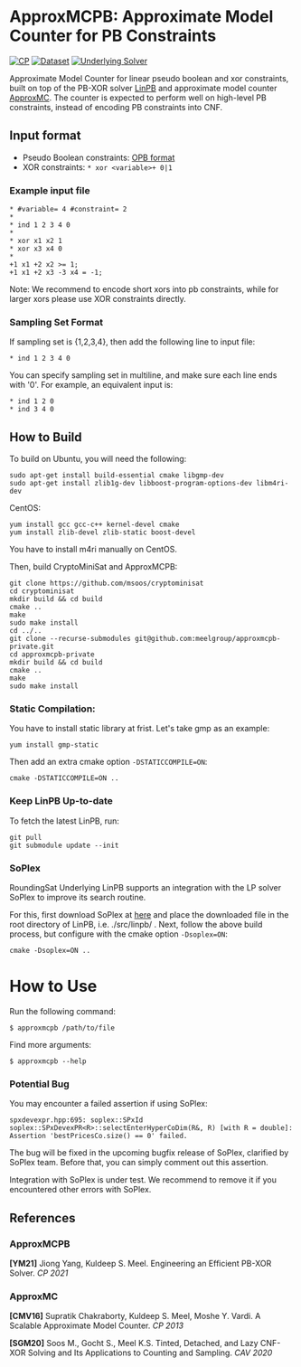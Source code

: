 # ApproxMCPB: Approximate Model Counter for PB Constraints

[![CP](https://img.shields.io/badge/CP-2021-blue.svg)](https://drops.dagstuhl.de/opus/volltexte/2021/15349/)
[![Dataset](https://img.shields.io/badge/paper-Dataset-yellow.svg)](https://doi.org/10.5281/zenodo.5526835)
[![Underlying Solver](https://img.shields.io/badge/solver-LinPB-red.svg)](https://github.com/meelgroup/linpb)

Approximate Model Counter for linear pseudo boolean and xor constraints, built on top of the PB-XOR solver [LinPB](https://github.com/meelgroup/linpb) and approximate model counter [ApproxMC](https://github.com/meelgroup/approxmc). 
The counter is expected to perform well on high-level PB constraints, instead of encoding PB constraints into CNF.

## Input format
   - Pseudo Boolean constraints: [OPB format](InputFormats.md)
   - XOR constraints: `* xor <variable>+ 0|1`
   
### Example input file

```
* #variable= 4 #constraint= 2
*
* ind 1 2 3 4 0
*
* xor x1 x2 1
* xor x3 x4 0
* 
+1 x1 +2 x2 >= 1;
+1 x1 +2 x3 -3 x4 = -1;
```

Note: We recommend to encode short xors into pb constraints, while for larger xors please use XOR constraints directly.

### Sampling Set Format
If sampling set is {1,2,3,4}, then add the following line to input file:
```
* ind 1 2 3 4 0
```
You can specify sampling set in multiline, and make sure each line ends with '0'. For example, an equivalent input is:
```
* ind 1 2 0
* ind 3 4 0
```

## How to Build
To build on Ubuntu, you will need the following:
```
sudo apt-get install build-essential cmake libgmp-dev
sudo apt-get install zlib1g-dev libboost-program-options-dev libm4ri-dev
```

CentOS:
```
yum install gcc gcc-c++ kernel-devel cmake
yum install zlib-devel zlib-static boost-devel
```
You have to install m4ri manually on CentOS.

Then, build CryptoMiniSat and ApproxMCPB:
```
git clone https://github.com/msoos/cryptominisat
cd cryptominisat
mkdir build && cd build
cmake ..
make
sudo make install
cd ../..
git clone --recurse-submodules git@github.com:meelgroup/approxmcpb-private.git
cd approxmcpb-private
mkdir build && cd build
cmake ..
make
sudo make install
```

### Static Compilation: 
You have to install static library at frist. Let's take gmp as an example:
```
yum install gmp-static
```
Then add an extra cmake option `-DSTATICCOMPILE=ON`:
```
cmake -DSTATICCOMPILE=ON ..
```

### Keep LinPB Up-to-date
To fetch the latest LinPB, run:
```
git pull
git submodule update --init
```

### SoPlex

RoundingSat Underlying LinPB supports an integration with the LP solver SoPlex to improve its search routine.

For this, first download SoPlex at [here](https://soplex.zib.de/download.php?fname=soplex-5.0.1.tgz) and place the downloaded file in the root directory of LinPB, i.e. ./src/linpb/ .
Next, follow the above build process, but configure with the cmake option `-Dsoplex=ON`:

```
cmake -Dsoplex=ON ..
```

# How to Use
Run the following command:
```
$ approxmcpb /path/to/file
```
Find more arguments: 
```
$ approxmcpb --help
```

### Potential Bug

You may encounter a failed assertion if using SoPlex:

`spxdevexpr.hpp:695: soplex::SPxId soplex::SPxDevexPR<R>::selectEnterHyperCoDim(R&, R) [with R = double]: 
Assertion 'bestPricesCo.size() == 0' failed.`

The bug will be fixed in the upcoming bugfix release of SoPlex, clarified by SoPlex team. Before that, you can simply comment out this assertion.

Integration with SoPlex is under test. We recommend to remove it if you encountered other errors with SoPlex.

## References

### ApproxMCPB

**[YM21]** Jiong Yang, Kuldeep S. Meel. Engineering an Efficient PB-XOR Solver. *CP 2021*

### ApproxMC

**[CMV16]** Supratik Chakraborty, Kuldeep S. Meel, Moshe Y. Vardi. A Scalable Approximate Model Counter. *CP 2013*

**[SGM20]** Soos M., Gocht S., Meel K.S. Tinted, Detached, and Lazy CNF-XOR Solving and Its Applications to Counting and Sampling. *CAV 2020*
